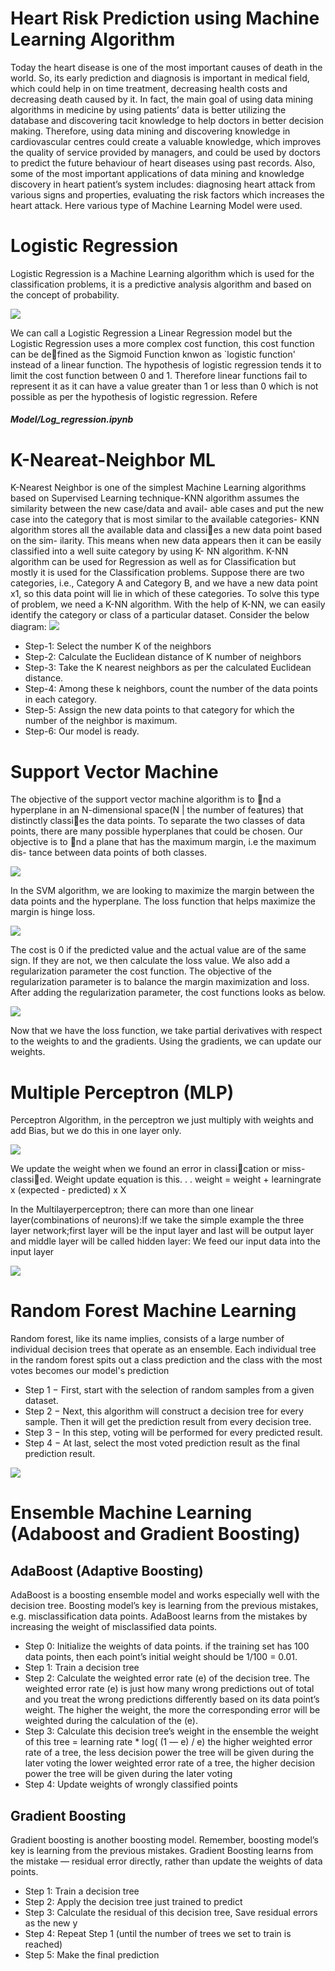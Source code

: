 # Heart Risk Prediction using Machine Learning Algorithm
Today the heart disease is one of the most important causes of death in the world. So, its early prediction and diagnosis 
is important in medical field, which could help in on time treatment, decreasing health costs and decreasing death caused by 
it. In fact, the main goal of using data mining algorithms in medicine by using patients’ data is better utilizing the database
and discovering tacit knowledge to help doctors in better decision making. Therefore, using data mining and discovering knowledge 
in cardiovascular centres could create a valuable knowledge, which improves the quality of service provided by managers, and could 
be used by doctors to predict the future behaviour of heart diseases using past records. Also, some of the most important applications 
of data mining and knowledge discovery in heart patient’s system includes: diagnosing heart attack from various signs and properties, 
evaluating the risk factors which increases the heart attack. Here various type of Machine Learning Model were used. 

# Logistic Regression
Logistic Regression is a Machine Learning algorithm which is used for the classification problems, it is a predictive analysis algorithm and based on the concept of probability.

![](Images/lr1.png)

We can call a Logistic Regression a Linear Regression model but the Logistic Regression uses a
more complex cost function, this cost function can be defined as the Sigmoid Function knwon as
`logistic function' instead of a linear function. The hypothesis of logistic regression tends it to limit the cost function between 0 and 1. Therefore linear functions fail to represent it as it can have a value greater than 1 or less than 0 which
is not possible as per the hypothesis of logistic regression.  Refere 
##### Model/Log_regression.ipynb

# K-Neareat-Neighbor ML
K-Nearest Neighbor is one of the simplest Machine Learning algorithms based on Supervised
Learning technique-KNN algorithm assumes the similarity between the new case/data and avail-
able cases and put the new case into the category that is most similar to the available categories-
KNN algorithm stores all the available data and classies a new data point based on the sim-
ilarity. This means when new data appears then it can be easily classified into a well suite
category by using K- NN algorithm. K-NN algorithm can be used for Regression as well as for
Classification but mostly it is used for the Classification problems.
Suppose there are two categories, i.e., Category A and Category B, and we have a new data
point x1, so this data point will lie in which of these categories. To solve this type of problem,
we need a K-NN algorithm. With the help of K-NN, we can easily identify the category or class
of a particular dataset. Consider the below diagram:
![](Images/knn.png)

* Step-1: Select the number K of the neighbors
* Step-2: Calculate the Euclidean distance of K number of neighbors
* Step-3: Take the K nearest neighbors as per the calculated Euclidean distance.
* Step-4: Among these k neighbors, count the number of the data points in each category.
* Step-5: Assign the new data points to that category for which the number of the neighbor is
maximum.
* Step-6: Our model is ready.

# Support Vector Machine 
The objective of the support vector machine algorithm is to nd a hyperplane in an N-dimensional
space(N | the number of features) that distinctly classies the data points.
To separate the two classes of data points, there are many possible hyperplanes that could be
chosen. Our objective is to nd a plane that has the maximum margin, i.e the maximum dis-
tance between data points of both classes.

![](Images/svm1.png)

In the SVM algorithm, we are looking to maximize the margin between the data points and the
hyperplane. The loss function that helps maximize the margin is hinge loss.

![](Images/svm2.png)

The cost is 0 if the predicted value and the actual value are of the same sign. If they are not,
we then calculate the loss value. We also add a regularization parameter the cost function. The
objective of the regularization parameter is to balance the margin maximization and loss. After
adding the regularization parameter, the cost functions looks as below.

![](Images/svm3.png)

Now that we have the loss function, we take partial derivatives with respect to the weights to
and the gradients. Using the gradients, we can update our weights.

# Multiple Perceptron (MLP)

 Perceptron Algorithm, in the perceptron we just multiply with weights and add Bias, but we do
this in one layer only.

![](Images/mlp1.png)

We update the weight when we found an error in classication or miss-classied. Weight update
equation is this. . .
weight = weight + learningrate x (expected - predicted) x X

In the Multilayerperceptron; there can more than one linear layer(combinations of neurons):If we take the simple example the three
layer network;first layer will be the input layer and last will be output layer and middle layer will be called hidden layer: We feed our input data into the input layer

![](Images/mlp2.png)

# Random Forest Machine Learning
Random forest, like its name implies, consists of a large number of individual decision trees that
operate as an ensemble. Each individual tree in the random forest spits out a class prediction
and the class with the most votes becomes our model's prediction
* Step 1 − First, start with the selection of random samples from a given dataset.
* Step 2 − Next, this algorithm will construct a decision tree for every sample. Then it will get the prediction result from every decision tree.
* Step 3 − In this step, voting will be performed for every predicted result.
* Step 4 − At last, select the most voted prediction result as the final prediction result.

![](Images/rf.png)


# Ensemble Machine Learning (Adaboost and Gradient Boosting)

## AdaBoost (Adaptive Boosting)
AdaBoost is a boosting ensemble model and works especially well with the decision tree. Boosting model’s key is learning from the previous mistakes, e.g. misclassification data points.
AdaBoost learns from the mistakes by increasing the weight of misclassified data points.

* Step 0: Initialize the weights of data points. if the training set has 100 data points, then each point’s initial weight should be 1/100 = 0.01.
* Step 1: Train a decision tree
* Step 2: Calculate the weighted error rate (e) of the decision tree. The weighted error rate (e) is just how many wrong predictions out of total and you treat the wrong predictions differently based on its data point’s weight. The higher the weight, the more the corresponding error will be weighted during the calculation of the (e).
* Step 3: Calculate this decision tree’s weight in the ensemble
the weight of this tree = learning rate * log( (1 — e) / e)
the higher weighted error rate of a tree, the less decision power the tree will be given during the later voting
the lower weighted error rate of a tree, the higher decision power the tree will be given during the later voting
* Step 4: Update weights of wrongly classified points


## Gradient Boosting
Gradient boosting is another boosting model. Remember, boosting model’s key is learning from the previous mistakes.
Gradient Boosting learns from the mistake — residual error directly, rather than update the weights of data points.
* Step 1: Train a decision tree
* Step 2: Apply the decision tree just trained to predict
* Step 3: Calculate the residual of this decision tree, Save residual errors as the new y
* Step 4: Repeat Step 1 (until the number of trees we set to train is reached)
* Step 5: Make the final prediction

